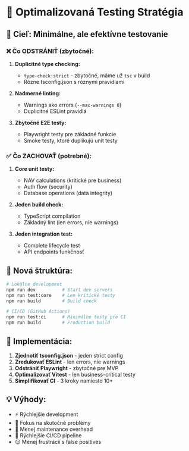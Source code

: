 # 🧪 Optimalizovaná Testing Stratégia

## 🎯 Cieľ: Minimálne, ale efektívne testovanie

### ❌ **Čo ODSTRÁNIŤ (zbytočné):**

1. **Duplicitné type checking:**
   - `type-check:strict` - zbytočné, máme už `tsc` v build
   - Rôzne tsconfig.json s rôznymi pravidlami

2. **Nadmerné linting:**
   - Warnings ako errors (`--max-warnings 0`)
   - Duplicitné ESLint pravidlá

3. **Zbytočné E2E testy:**
   - Playwright testy pre základné funkcie
   - Smoke testy, ktoré duplikujú unit testy

### ✅ **Čo ZACHOVAŤ (potrebné):**

1. **Core unit testy:**
   - NAV calculations (kritické pre business)
   - Auth flow (security)
   - Database operations (data integrity)

2. **Jeden build check:**
   - TypeScript compilation
   - Základný lint (len errors, nie warnings)

3. **Jeden integration test:**
   - Complete lifecycle test
   - API endpoints funkčnosť

## 🚀 **Nová štruktúra:**

```bash
# Lokálne development
npm run dev          # Start dev servers
npm run test:core    # Len kritické testy
npm run build        # Build check

# CI/CD (GitHub Actions)
npm run test:ci      # Minimálne testy pre CI
npm run build        # Production build
```

## 📝 **Implementácia:**

1. **Zjednotiť tsconfig.json** - jeden strict config
2. **Zredukovať ESLint** - len errors, nie warnings
3. **Odstrániť Playwright** - zbytočné pre MVP
4. **Optimalizovať Vitest** - len business-critical testy
5. **Simplifikovať CI** - 3 kroky namiesto 10+

## 💡 **Výhody:**

- ⚡ Rýchlejšie development
- 🎯 Fokus na skutočné problémy
- 🔧 Menej maintenance overhead
- 🚀 Rýchlejšie CI/CD pipeline
- 😌 Menej frustrácií s false positives
